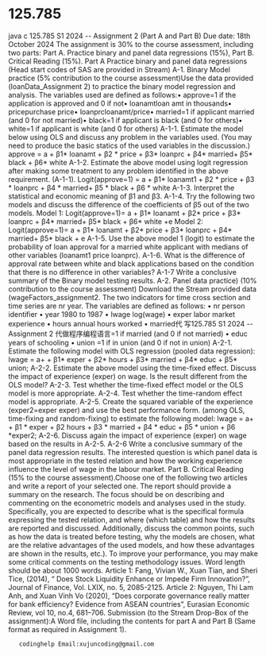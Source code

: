 # 125.785

java c 125.785 S1 2024 -- Assignment 2 (Part A and Part B) Due date: 18th October 2024 The assignment is 30% to the course assessment, including two parts: Part A. Practice binary and panel data regressions (15%), Part B. Critical Reading (15%). Part A Practice binary and panel data regressions (Head start codes of SAS are provided in Stream) A-1. Binary Model practice (5% contribution to the course assessment)Use the data provided (loanData_Assignment 2) to practice the binary model regression and analysis. The variables used are defined as follows:•      approve=1 if the application is approved and 0 if not•      loanamtloan amt in thousands•      pricepurchase price•      loanprcloanamt/price•      married=1 if applicant married (and 0 for not married)•      black=1 if applicant is black (and 0 for others)• white=1 if applicant is white (and 0 for others) A-1-1. Estimate the model below using OLS and discuss any problem in the variables used. (You may need to produce the basic statics of the used variables in the discussion.) approve = a + β1* loanamt +  β2  *  price + β3*  loanprc + β4* married+  β5* black + β6* white A-1-2. Estimate the above model using logit regression after making some treatment to any problem identified in the above requirement. (A-1-1). Logit(approve=1) = a + β1* loanamt1 + β2  *  price + β3  *  loanprc + β4  * married+  β5  * black + β6  * white A-1-3. Interpret the statistical and economic meaning of β1  and β3. A-1-4. Try the following two models and discuss the difference of the coefficients of β5  out of the two models. Model 1: Logit(approve=1)= a + β1* loanamt +  β2*  price + β3*  loanprc + β4* married+  β5* black + β6* white +e Model 2: Logit(approve=1)= a + β1* loanamt +  β2*  price + β3*  loanprc + β4* married+  β5* black + e A-1-5. Use the above model 1 (logit) to estimate the probability of loan approval for a married white applicant with medians of other variables (loanamt1 price  loanprc). A-1-6. What is the difference of approval rate between white and black applications based on the condition that there is no difference in other variables? A-1-7 Write a conclusive summary of the Binary model testing results. A-2. Panel data practice) (10% contribution to the course assessment) Download the Stream provided data (wageFactors_assignment2. The two indicators for time cross section and time series are nr year. The variables are defined as follows: •      nr person identifier • year 1980 to 1987 • lwage log(wage) • exper labor market experience • hours annual hours worked • married代 写125.785 S1 2024 -- Assignment 2 代做程序编程语言=1 if married (and 0 if not married) • educ years of schooling • union =1 if in union (and 0 if not in union) A-2-1. Estimate the following model with OLS regression (pooled data regression): lwage = a+ + β1* exper + β2* hours + β3* married + β4* educ + β5* union; A-2-2. Estimate the above model using the time-fixed effect. Discuss the impact of experience (exper) on wage. Is the result different from the OLS model? A-2-3. Test whether the time-fixed effect model or the OLS model is more appropriate. A-2-4. Test whether the time-random effect model is appropriate. A-2-5. Create the squared variable of the experience (exper2=exper exper) and use the best performance form. (among OLS, time-fixing and random-fixing) to estimate the following model: lwage = a+ + β1 * exper + β2 hours + β3 * married + β4 * educ + β5 * union  + β6  *exper2; A-2-6. Discuss again the impact of experience (exper) on wage based on the results in A-2-5. A-2-6 Write a conclusive summary of the panel data regression results. The interested question is which panel data is most appropriate in the tested relation and how the working experience influence the level of wage in the labour market. Part B. Critical Reading (15% to the course assessment).Choose one of the following two articles and write a report of your selected one. The report should provide a summary on the research. The focus should be on describing and commenting on the econometric models and analyses used in the study. Specifically, you are expected to describe what is the specifical formula expressing the tested relation, and where (which table) and how the results are  reported and discussed. Additionally, discuss the common points, such as how the  data  is treated before testing, why the models are chosen, what are the relative advantages of the used models, and how these advantages are shown in the results, etc.). To improve your performance, you may make some critical comments on the testing methodology issues. Word length should be about 1000 words. Article 1: Fang, Vivian W., Xuan Tian, and Sheri Tice, (2014), “ Does Stock Liquidity Enhance or Impede Firm Innovation?”, Journal of Finance, Vol. LXIX, no. 5, 2085-2125. Article 2: Nguyen, Thi Lam Anh, and Xuan Vinh Vo (2020), “Does corporate governance really matter for bank efficiency? Evidence from ASEAN countries”, Eurasian Economic Review, vol 10, no.4, 681–706. Submission (to the Stream Drop-Box of the assignment):A Word file, including the contents for part A and Part B (Same format as required in Assignment 1).

       codinghelp Email:xujuncoding@gmail.com
